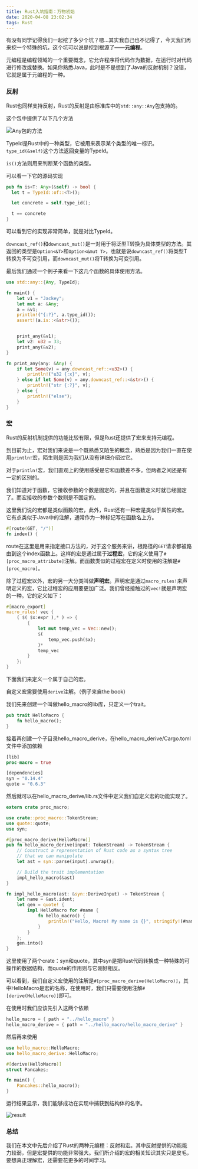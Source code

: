 ```yaml
---
title: Rust入坑指南：万物初始
date: 2020-04-08 23:02:34
tags: Rust
---
```


有没有同学记得我们一起挖了多少个坑？嗯…其实我自己也不记得了，今天我们再来挖一个特殊的坑，这个坑可以说是挖到根源了——**元编程**。<!-- more -->

元编程是编程领域的一个重要概念，它允许程序将代码作为数据，在运行时对代码进行修改或替换。如果你熟悉Java，此时是不是想到了Java的反射机制？没错，它就是属于元编程的一种。

### 反射

Rust也同样支持反射，Rust的反射是由标准库中的`std::any::Any`包支持的。

这个包中提供了以下几个方法

![Any包的方法](https://res.cloudinary.com/dxydgihag/image/upload/v1586171714/Blog/rust/15/rust15-1.png)

TypeId是Rust中的一种类型，它被用来表示某个类型的唯一标识。`type_id(&self)`这个方法返回变量的TypeId。

`is()`方法则用来判断某个函数的类型。

可以看一下它的源码实现

``` rust
pub fn is<T: Any>(&self) -> bool {
  let t = TypeId::of::<T>();

  let concrete = self.type_id();

  t == concrete
}
```

可以看到它的实现非常简单，就是对比TypeId。

`downcast_ref()`和`downcast_mut()`是一对用于将泛型T转换为具体类型的方法。其返回的类型是`Option<&T>`和`Option<&mut T>`，也就是说`downcast_ref()`将类型T转换为不可变引用，而`downcast_mut()`将T转换为可变引用。

最后我们通过一个例子来看一下这几个函数的具体使用方法。

``` rust
use std::any::{Any, TypeId};

fn main() {
    let v1 = "Jackey";
    let mut a: &Any;
    a = &v1;
    println!("{:?}", a.type_id());
    assert!(a.is::<&str>());


    print_any(&v1);
    let v2: u32 = 33;
    print_any(&v2);
}

fn print_any(any: &Any) {
    if let Some(v) = any.downcast_ref::<u32>() {
        println!("u32 {:x}", v);
    } else if let Some(v) = any.downcast_ref::<&str>() {
        println!("str {:?}", v);
    } else {
        println!("else");
    }
}
```

### 宏

Rust的反射机制提供的功能比较有限，但是Rust还提供了宏来支持元编程。

到目前为止，宏对我们来说是一个既熟悉又陌生的概念，熟悉是因为我们一直在使用`println!`宏，陌生则是因为我们从没有详细介绍过它。

对于`println!`宏，我们直观上的使用感受是它和函数差不多。但两者之间还是有一定的区别的。

我们知道对于函数，它接收参数的个数是固定的，并且在函数定义时就已经固定了。而宏接收的参数个数则是不固定的。

这里我们说的宏都是类似函数的宏，此外，Rust还有一种宏是类似于属性的宏。它有点类似于Java中的注解，通常作为一种标记写在函数名上方。

``` rust
#[route(GET, "/")]
fn index() {
```

route在这里是用来指定接口方法的，对于这个服务来讲，根路径的`GET`请求都被路由到这个index函数上。这样的宏是通过属于**过程宏**，它的定义使用了`#[proc_macro_attribute]`注解。而函数类似的过程宏在定义时使用的注解是`#[proc_macro]`。

除了过程宏以外，宏的另一大分类叫做**声明宏**。声明宏是通过`macro_rules!`来声明定义的宏，它比过程宏的应用要更加广泛。我们曾经接触过的`vec!`就是声明宏的一种。它的定义如下：

``` rust
#[macro_export]
macro_rules! vec {
    ( $( $x:expr ),* ) => {
        {
            let mut temp_vec = Vec::new();
            $(
                temp_vec.push($x);
            )*
            temp_vec
        }
    };
}
```

下面我们来定义一个属于自己的宏。

自定义宏需要使用`derive`注解。（例子来自the book）

我们先来创建一个叫做hello_macro的lib库，只定义一个trait。

``` rust
pub trait HelloMacro {
    fn hello_macro();
}
```

接着再创建一个子目录hello_macro_derive，在hello_macro_derive/Cargo.toml文件中添加依赖

``` rust
[lib]
proc-macro = true

[dependencies]
syn = "0.14.4"
quote = "0.6.3"
```

然后就可以在hello_macro_derive/lib.rs文件中定义我们自定义宏的功能实现了。

``` rust
extern crate proc_macro;

use crate::proc_macro::TokenStream;
use quote::quote;
use syn;

#[proc_macro_derive(HelloMacro)]
pub fn hello_macro_derive(input: TokenStream) -> TokenStream {
    // Construct a representation of Rust code as a syntax tree
    // that we can manipulate
    let ast = syn::parse(input).unwrap();

    // Build the trait implementation
    impl_hello_macro(&ast)
}

fn impl_hello_macro(ast: &syn::DeriveInput) -> TokenStream {
    let name = &ast.ident;
    let gen = quote! {
        impl HelloMacro for #name {
            fn hello_macro() {
                println!("Hello, Macro! My name is {}", stringify!(#name));
            }
        }
    };
    gen.into()
}
```

这里使用了两个crate：syn和quote，其中syn是把Rust代码转换成一种特殊的可操作的数据结构，而quote的作用则与它刚好相反。

可以看到，我们自定义宏使用的注解是`#[proc_macro_derive(HelloMacro)]`，其中HelloMacro是宏的名称，在使用时，我们只需要使用注解`#[derive(HelloMacro)]`即可。

在使用时我们应该先引入这两个依赖

``` rust
hello_macro = { path = "../hello_macro" }
hello_macro_derive = { path = "../hello_macro/hello_macro_derive" }
```

然后再来使用

``` rust
use hello_macro::HelloMacro;
use hello_macro_derive::HelloMacro;

#[derive(HelloMacro)]
struct Pancakes;

fn main() {
    Pancakes::hello_macro();
}
```

运行结果显示，我们能够成功在实现中捕获到结构体的名字。

![result](https://res.cloudinary.com/dxydgihag/image/upload/v1586190192/Blog/rust/15/rust15-2.png)

### 总结

我们在本文中先后介绍了Rust的两种元编程：反射和宏。其中反射提供的功能能力较弱，但是宏提供的功能非常强大。我们所介绍的宏的相关知识其实只是皮毛，要想真正理解宏，还需要花更多的时间学习。

